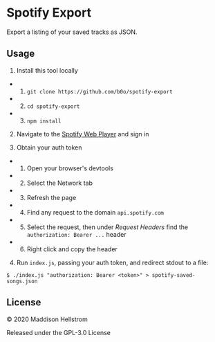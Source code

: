 Spotify Export
==============

Export a listing of your saved tracks as JSON.

Usage
-----

1. Install this tool locally
- 1. `git clone https://github.com/b0o/spotify-export`
- 2. `cd spotify-export`
- 3. `npm install`

2. Navigate to the [Spotify Web Player](https://open.spotify.com/) and sign in

3. Obtain your auth token
- 1. Open your browser's devtools
- 2. Select the Network tab
- 3. Refresh the page
- 4. Find any request to the domain `api.spotify.com`
- 5. Select the request, then under *Request Headers* find the `authorization: Bearer ...` header
- 6. Right click and copy the header

4. Run `index.js`, passing your auth token, and redirect stdout to a file:

```
$ ./index.js "authorization: Bearer <token>" > spotify-saved-songs.json
```

License
-------
&copy; 2020 Maddison Hellstrom

Released under the GPL-3.0 License
